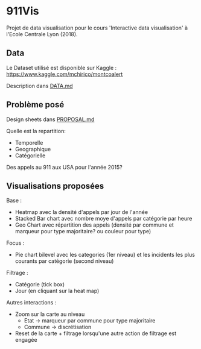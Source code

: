 # 911Vis

Projet de data visualisation pour le cours 'Interactive data visualisation' à l'Ecole Centrale Lyon (2018).


## Data

Le Dataset utilisé est disponible sur Kaggle : https://www.kaggle.com/mchirico/montcoalert

Description dans [DATA.md](https://github.com/RenonDis/911Vis/blob/master/DATA.md)

## Problème posé

Design sheets dans [PROPOSAL.md](https://github.com/RenonDis/911Vis/blob/master/PROPOSAL.md)

Quelle est la repartition:

  * Temporelle
  * Geographique
  * Catégorielle

Des appels au 911 aux USA pour l'année 2015?

## Visualisations proposées

Base :

  * Heatmap avec la densité d'appels par jour de l'année
  * Stacked Bar chart avec nombre moye d'appels par catégorie par heure
  * Geo Chart avec répartition des appels (densité par commune et marqueur pour type majoritaire? ou couleur pour type)

Focus :

  * Pie chart bilevel avec les categories (1er niveau) et les incidents les plus courants par catégorie (second niveau)
  
Filtrage :

  * Catégorie (tick box)
  * Jour (en cliquant sur la heat map)

Autres interactions :

  * Zoom sur la carte au niveau
    * Etat -> marqueur par commune pour type majoritaire
    * Commune -> discrétisation 
  * Reset de la carte + filtrage lorsqu'une autre action de filtrage est engagée 

